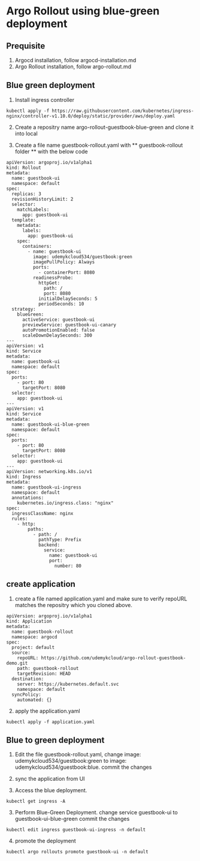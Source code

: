 # Argo Rollout using blue-green deployment

## Prequisite
1. Argocd installation, follow argocd-installation.md
2. Argo Rollout installation, follow argo-rollout.md

## Blue green deployment

1. Install ingress controller
```
kubectl apply -f https://raw.githubusercontent.com/kubernetes/ingress-nginx/controller-v1.10.0/deploy/static/provider/aws/deploy.yaml
```
2. Create a repositry name argo-rollout-guestbook-blue-green and clone it into local

3. Create a file name guestbook-rollout.yaml with ** guestbook-rollout folder ** with the below code

```
apiVersion: argoproj.io/v1alpha1
kind: Rollout
metadata:
  name: guestbook-ui
  namespace: default
spec:
  replicas: 3
  revisionHistoryLimit: 2
  selector:
    matchLabels:
      app: guestbook-ui
  template:
    metadata:
      labels:
        app: guestbook-ui
    spec:
      containers:
        - name: guestbook-ui
          image: udemykcloud534/guestbook:green
          imagePullPolicy: Always
          ports:
            - containerPort: 8080
          readinessProbe:
            httpGet:
              path: /
              port: 8080
            initialDelaySeconds: 5
            periodSeconds: 10
  strategy:
    blueGreen:
      activeService: guestbook-ui
      previewService: guestbook-ui-canary
      autoPromotionEnabled: false
      scaleDownDelaySeconds: 300
---
apiVersion: v1
kind: Service
metadata:
  name: guestbook-ui
  namespace: default
spec:
  ports:
    - port: 80
      targetPort: 8080
  selector:
    app: guestbook-ui
---
apiVersion: v1
kind: Service
metadata:
  name: guestbook-ui-blue-green
  namespace: default
spec:
  ports:
    - port: 80
      targetPort: 8080
  selector:
    app: guestbook-ui
---
apiVersion: networking.k8s.io/v1
kind: Ingress
metadata:
  name: guestbook-ui-ingress
  namespace: default
  annotations:
    kubernetes.io/ingress.class: "nginx"
spec:
  ingressClassName: nginx
  rules:
    - http:
        paths:
          - path: /
            pathType: Prefix
            backend:
              service:
                name: guestbook-ui
                port:
                  number: 80
```

## create application

1. create a file named application.yaml and make sure to verify repoURL matches the repositry which you cloned above.

```
apiVersion: argoproj.io/v1alpha1
kind: Application
metadata:
  name: guestbook-rollout
  namespace: argocd
spec:
  project: default
  source:
    repoURL: https://github.com/udemykcloud/argo-rollout-guestbook-demo.git
    path: guestbook-rollout
    targetRevision: HEAD
  destination:
    server: https://kubernetes.default.svc
    namespace: default
  syncPolicy:
    automated: {}
```

2. apply the application.yaml
```
kubectl apply -f application.yaml
```



## Blue to green deployment

1. Edit the file guestbook-rollout.yaml, change image: udemykcloud534/guestbook:green to image: udemykcloud534/guestbook:blue. commit the changes

2. sync the application from UI

3. Access the blue deployment. 

```
kubectl get ingress -A 
```

3. Perform Blue-Green Deployment. change service guestbook-ui to guestbook-ui-blue-green commit the changes
```
kubectl edit ingress guestbook-ui-ingress -n default 
```


4. promote the deployment

```
kubectl argo rollouts promote guestbook-ui -n default
```



